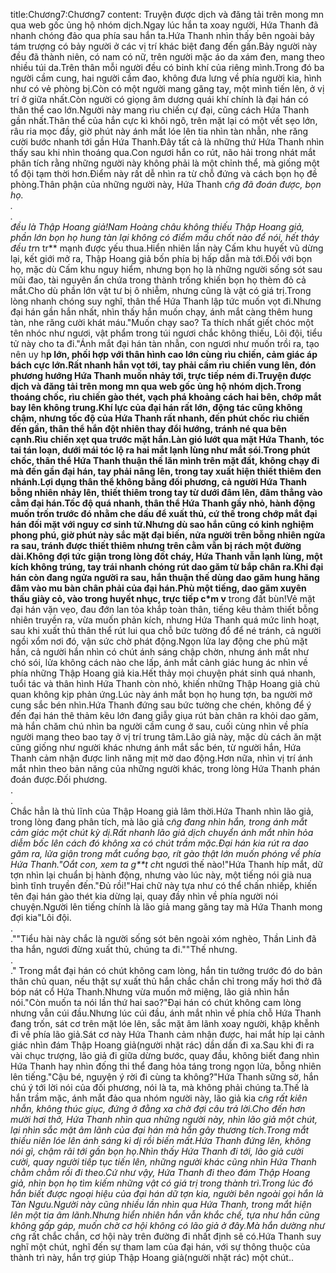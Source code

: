 title:Chương7:Chương7
content:
Truyện được dịch và đăng tải trên mong mn qua web gốc ủng hộ nhóm dịch.Ngay lúc hắn ta xoay người, Hứa Thanh đã nhanh chóng đảo qua phía sau hắn ta.Hứa Thanh nhìn thấy bên ngoài bảy tám trượng có bảy người ở các vị trí khác biệt đang đến gần.Bảy người này đều đã thành niên, có nam có nữ, trên người mặc áo da xám đen, mang theo nhiều túi da.Trên thân mỗi người đều có binh khí của riêng mình.Trong đó ba người cầm cung, hai người cầm đao, không đưa lưng về phía người kia, hình như có vẻ phòng bị.Còn có một người mang găng tay, một mình tiến lên, ở vị trí ở giữa nhất.Còn người có giọng âm dương quái khí chính là đại hán có thân thể cao lớn.Người này mang rìu chiến cự đại, cũng cách Hứa Thanh gần nhất.Thân thể của hắn cực kì khôi ngô, trên mặt lại có một vết sẹo lớn, râu ria mọc đầy, giờ phút này ánh mắt lóe lên tia nhìn tàn nhẫn, nhe răng cười bước nhanh tới gần Hứa Thanh.Đây tất cả là những thứ Hứa Thanh nhìn thấy sau khi nhìn thoáng qua.Con ngươi hắn co rút, não hải trong nhát mắt phân tích rằng những người này không phải là một chỉnh thể, mà giống một tổ đội tạm thời hơn.Điểm này rất dễ nhìn ra từ chỗ đứng và cách bọn họ đề phòng.Thân phận của những người này, Hứa Thanh c*̃ng đã đoán được, bọn họ.<br>.<br>.<br>đều là Thập Hoang giả!Nam Hoàng châu không thiếu Thập Hoang giả, phần lớn bọn họ hung tàn lại không có điểm mấu chốt nào để nói, hết thảy đều tr*n tr** mạnh được yếu thua.Hiển nhiên lần này Cấm khu huyết vũ dừng lại, kết giới mở ra, Thập Hoang giả bốn phía bị hấp dẫn mà tới.Đối với bọn họ, mặc dù Cấm khu nguy hiểm, nhưng bọn họ là những người sống sót sau mũi đao, tài nguyên ẩn chứa trong thành trống khiến bọn họ thèm đỏ cả mắt.Cho dù phần lớn vật tư bị ô nhiễm, nhưng cũng là vật có giá trị.Trong lòng nhanh chóng suy nghĩ, thân thể Hứa Thanh lập tức muốn vọt đi.Nhưng đại hán gần hắn nhất, nhìn thấy hắn muốn chạy, ánh mắt càng thêm hung tàn, nhe răng cười khát máu."Muốn chạy sao? Ta thích nhất giết chóc một tên nhóc như ngươi, vật phẩm trong túi ngươi chắc không thiếu, Lôi đội, tiểu tử này cho ta đi."Ánh mắt đại hán tàn nhẫn, con ngươi như muốn trồi ra, tạo nên uy h**p lớn, phối hợp với thân hình cao lớn cùng rìu chiến, cảm giác áp bách cực lớn.Rất nhanh hắn vọt tới, tay phải cầm rìu chiến vung lên, đón phương hướng Hứa Thanh muốn nhảy tới, trực tiếp ném đi.Truyện được dịch và đăng tải trên mong mn qua web gốc ủng hộ nhóm dịch.Trong thoáng chốc, rìu chiến gào thét, vạch phá khoảng cách hai bên, chớp mắt bay lên không trung.Khí lực của đại hán rất lớn, động tác cũng không chậm, nhưng tốc độ của Hứa Thanh rất nhanh, đến phút chốc rìu chiến đến gần, thân thể hắn đột nhiên thay đổi hướng, tránh né qua bên cạnh.Rìu chiến xẹt qua trước mặt hắn.Làn gió lướt qua mặt Hứa Thanh, tóc tai tán loạn, dưới mái tóc lộ ra hai mắt lạnh lùng như mắt sói.Trong phút chốc, thân thể Hứa Thanh thuận thế lăn mình trên mặt đất, không chạy đi mà đến gần đại hán, tay phải nâng lên, trong tay xuất hiện thiết thiêm đen nhánh.Lợi dụng thân thể không bằng đối phương, cả người Hứa Thanh bỗng nhiên nhảy lên, thiết thiêm trong tay từ dưới đâm lên, đâm thẳng vào cằm đại hán.Tốc độ quá nhanh, thân thể Hứa Thanh gầy nhỏ, hành động muốn trốn trước đó nhằm che dấu để xuất thủ, cứ thế trong chớp mắt đại hán đối mặt với nguy cơ sinh tử.Nhưng dù sao hắn cũng có kinh nghiệm phong phú, giờ phút này sắc mặt đại biến, nửa người trên bỗng nhiên ngửa ra sau, tránh được thiết thiêm nhưng trên cằm vẫn bị rách một đường dài.Không đợi tức giận trong lòng đốt cháy, Hứa Thanh vẫn lạnh lùng, một kích không trúng, tay trái nhanh chóng rút dao găm từ bắp chân ra.Khi đại hán còn đang ngửa người ra sau, hắn thuận thế dùng dao găm hung hăng đâm vào mu bàn chân phải của đại hán.Phù một tiếng, dao găm xuyên thấu giày cỏ, vào trong huyết nhục, trực tiếp c*m v** trong đất bùn!Vẻ mặt đại hán vặn vẹo, đau đớn lan tỏa khắp toàn thân, tiếng kêu thảm thiết bỗng nhiên truyền ra, vừa muốn phản kích, nhưng Hứa Thanh quá mức linh hoạt, sau khi xuất thủ thân thể rút lui qua chỗ bức tường đổ để né tránh, cả người ngồi xổm nơi đó, vận sức chờ phát động.Ngọn lửa lay động che phủ mặt hắn, cả người hắn nhìn có chút ánh sáng chập chờn, nhưng ánh mắt như chó sói, lửa không cách nào che lấp, ánh mắt cảnh giác hung ác nhìn về phía những Thập Hoang giả kia.Hết thảy mọi chuyện phát sinh quá nhanh, tuổi tác và thân hình Hứa Thanh còn nhỏ, khiến những Thập Hoang giả chủ quan không kịp phản ứng.Lúc này ánh mắt bọn họ hung tợn, ba người mở cung sắc bén nhìn.Hứa Thanh đứng sau bức tường che chén, không để ý đến đại hán thê thảm kêu lớn đang giẫy giụa rút bàn chân ra khỏi dao găm, mà hắn chăm chú nhìn ba người cầm cung ở sau, cuối cùng nhìn về phía người mang theo bao tay ở vị trí trung tâm.Lão giả này, mặc dù cách ăn mặt cũng giống như người khác nhưng ánh mắt sắc bén, từ người hắn, Hứa Thanh cảm nhận được linh năng mịt mờ dao động.Hơn nữa, nhìn vị trí ánh mắt nhìn theo bản năng của những người khác, trong lòng Hứa Thanh phán đoán được.Đối phương.<br>.<br>.<br>Chắc hẳn là thủ lĩnh của Thập Hoang giả lâm thời.Hứa Thanh nhìn lão giả, trong lòng đang phân tích, mà lão giả c*̃ng đang nhìn hắn, trong ánh mắt cảm giác một chút kỳ dị.Rất nhanh lão giả dịch chuyển ánh mắt nhìn hỏa diễm bốc lên cách đó không xa có chút trầm mặc.Đại hán kia rút ra dao găm ra, lửa giận trong mắt cuồng bạo, rít gào thật lớn muốn phóng về phía Hứa Thanh."Oắt con, xem ta g**t ch*t ngươi thế nào!"Hứa Thanh híp mắt, dữ tợn nhìn lại chuẩn bị hành động, nhưng vào lúc này, một tiếng nói già nua bình tĩnh truyền đến."Đủ rồi!"Hai chữ này tựa như có thể chấn nhiếp, khiến tên đại hán gào thét kia dừng lại, quay đầy nhìn về phía người nói chuyện.Người lên tiếng chính là lão giả mang găng tay mà Hứa Thanh mong đợi kia"Lôi đội.<br>.<br>.""Tiểu hài này chắc là người sống sót bên ngoài xóm nghèo, Thần Linh đã tha hắn, ngươi đừng xuất thủ, chúng ta đi.""Thế nhưng.<br>.<br>." Trong mắt đại hán có chút không cam lòng, hắn tin tưởng trước đó do bản thân chủ quan, nếu thật sự xuất thủ hắn chắc chắn chỉ trong mấy hơi thở đã bóp nát cổ Hứa Thanh.Nhưng vừa muốn mở miệng, lão giả nhìn hắn nói."Còn muốn ta nói lần thứ hai sao?"Đại hán có chút không cam lòng nhưng vẫn cúi đầu.Nhưng lúc cúi đầu, ánh mắt nhìn về phía chỗ Hứa Thanh đang trốn, sát cơ trên mặt lóe lên, sắc mặt âm lãnh xoay người, khập khễnh đi về phía lão giả.Sát cơ này Hứa Thanh cảm nhận được, hai mắt híp lại cảnh giác nhìn đám Thập Hoang giả(người nhặt rác) dần dần đi xa.Sau khi đi ra vài chục trượng, lão giả đi giữa dừng bước, quay đầu, không biết đang nhìn Hứa Thanh hay nhìn đống thi thể đang hỏa táng trong ngọn lửa, bỗng nhiên lên tiếng."Cậu bé, nguyện ý rời đi cùng ta không?"Hứa Thanh sững sờ, hắn chú ý tới lời nói của đối phương, nói là ta, mà không phải chúng ta.Thế là hắn trầm mặc, ánh mắt đảo qua nhóm người này, lão giả kia c*̃ng rất kiên nhẫn, không thúc giục, đứng ở đằng xa chờ đợi câu trả lời.Cho đến hơn mười hơi thở, Hứa Thanh nhìn qua những người này, nhìn lão giả một chút, lại nhìn sắc mặt âm lãnh của đại hán mà hắn gây thương tích.Trong mắt thiếu niên lóe lên ánh sáng kì dị rồi biến mất.Hứa Thanh đứng lên, không nói gì, chậm rãi tới gần bọn họ.Nhìn thấy Hứa Thanh đi tới, lão giả cười cười, quay người tiếp tục tiến lên, những người khác cũng nhìn Hứa Thanh chằm chằm rồi đi theo.Cứ như vậy, Hứa Thanh đi theo đám Thập Hoang giả, nhìn bọn họ tìm kiếm những vật có giá trị trong thành trì.Trong lúc đó hắn biết được ngoại hiệu của đại hán dữ tợn kia, người bên ngoài gọi hắn là Tàn Ngưu.Người này cũng nhiều lần nhìn qua Hứa Thanh, trong mắt hiện lên một tia âm lãnh.Nhưng hiển nhiên hắn vẫn khắc chế, tựa như hắn cũng không gấp gáp, muốn chờ cơ hội không có lão giả ở đây.Mà hắn dường như c*̃ng rất chắc chắn, cơ hội này trên đường đi nhất định sẽ có.Hứa Thanh suy nghĩ một chút, nghĩ đến sự tham lam của đại hán, với sự thông thuộc của thành trì này, hắn trợ giúp Thập Hoang giả(người nhặt rác) một chút..<br>